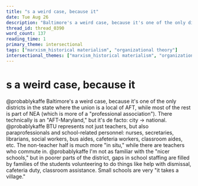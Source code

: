 ```yaml
---
title: "s a weird case, because it"
date: Tue Aug 26
description: "Baltimore's a weird case, because it's one of the only districts in the state where the union is a local of AFT, while most of the rest is part of NEA (which..."
thread_id: thread_0390
word_count: 137
reading_time: 1
primary_theme: intersectional
tags: ["marxism_historical materialism", "organizational theory"]
intersectional_themes: ["marxism_historical materialism", "organizational theory"]
---
```


# s a weird case, because it

@probablykaffe Baltimore's a weird case, because it's one of the only districts in the state where the union is a local of AFT, while most of the rest is part of NEA (which is more of a "professional association"). There technically is an "AFT-Maryland," but it's de facto: city -&gt; national. @probablykaffe BTU represents not just teachers, but also paraprofessionals and school-related personnel: nurses, secretaries, librarians, social workers, bus aides, cafeteria workers, classroom aides, etc. The non-teacher half is much more "in situ," while there are teachers who commute in. @probablykaffe I'm not as familiar with the "nicer schools," but in poorer parts of the district, gaps in school staffing are filled by families of the students volunteering to do things like help with dismissal, cafeteria duty, classroom assistance. Small schools are very "it takes a village."